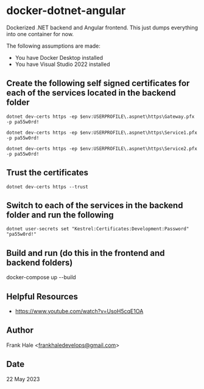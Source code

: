 # docker-dotnet-angular

Dockerized .NET backend and Angular frontend. This just dumps everything into
one container for now.

The following assumptions are made:

- You have Docker Desktop installed
- You have Visual Studio 2022 installed

## Create the following self signed certificates for each of the services located in the backend folder

`dotnet dev-certs https -ep $env:USERPROFILE\.aspnet\https\Gateway.pfx -p pa55w0rd!`

`dotnet dev-certs https -ep $env:USERPROFILE\.aspnet\https\Service1.pfx -p pa55w0rd!`

`dotnet dev-certs https -ep $env:USERPROFILE\.aspnet\https\Service2.pfx -p pa55w0rd!`

## Trust the certificates

`dotnet dev-certs https --trust`

## Switch to each of the services in the backend folder and run the following

`dotnet user-secrets set "Kestrel:Certificates:Development:Password" "pa55w0rd!"`

## Build and run (do this in the frontend and backend folders)

docker-compose up --build

## Helpful Resources

- https://www.youtube.com/watch?v=UsoH5cqE1OA

## Author

Frank Hale &lt;<frankhaledevelops@gmail.com>&gt;

## Date

22 May 2023
